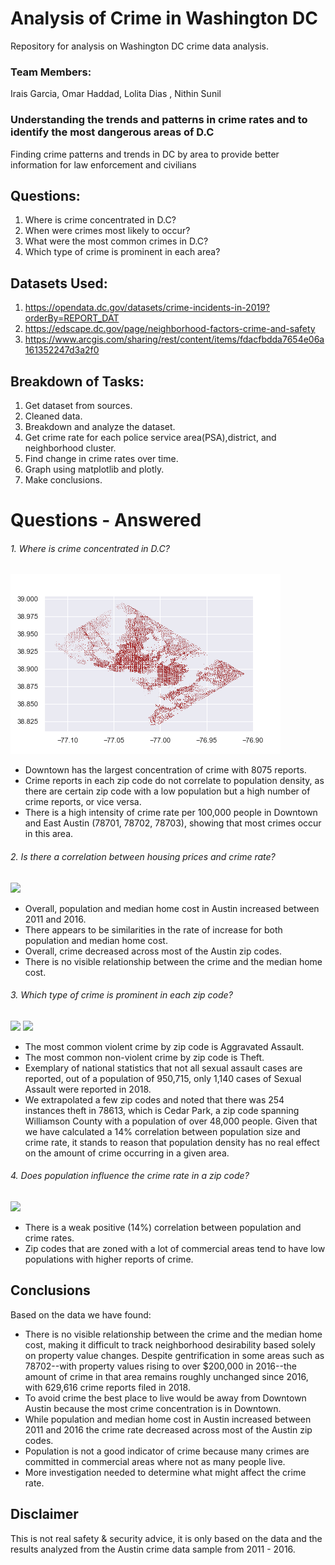 # Analysis of Crime in Washington DC
Repository for analysis on Washington DC crime data analysis.


### Team Members: 

Irais Garcia, Omar Haddad, Lolita Dias , Nithin Sunil

### Understanding the trends and patterns in crime rates and to identify the most dangerous areas of D.C
Finding crime patterns and trends in DC by area to provide better information for law enforcement and civilians

## Questions:
1. Where is crime concentrated in D.C? 
2. When were crimes most likely to occur?
3. What were the most common crimes in D.C? 
4. Which type of crime is prominent in each area? 

## Datasets Used: 
 1. https://opendata.dc.gov/datasets/crime-incidents-in-2019?orderBy=REPORT_DAT
 2. https://edscape.dc.gov/page/neighborhood-factors-crime-and-safety
 3. https://www.arcgis.com/sharing/rest/content/items/fdacfbdda7654e06a161352247d3a2f0

## Breakdown of Tasks:

1. Get dataset from sources.
2. Cleaned data.
3. Breakdown and analyze the dataset.
4. Get crime rate for each police service area(PSA),district, and neighborhood cluster.  
5. Find change in crime rates over time. 
7. Graph using matplotlib and plotly.
8. Make conclusions.


# Questions - Answered

###### 1. Where is crime concentrated in D.C? 

<img src="Images/density.png">

* Downtown has the largest concentration of crime with 8075 reports.
* Crime reports in each zip code do not correlate to population density, as there are certain zip code with a low population but a high number of crime reports, or vice versa.
* There is a high intensity of crime rate per 100,000 people in Downtown and East Austin (78701, 78702, 78703), showing that most crimes occur in this area.

###### 2. Is there a correlation between housing prices and crime rate? 

<img src="/ashley_patterson/popcrimecostpercentchangeBAR.png">

* Overall, population and median home cost in Austin increased between 2011 and 2016.
* There appears to be similarities in the rate of increase for both population and median home cost.
* Overall, crime decreased across most of the Austin zip codes.
* There is no visible relationship between the crime and the median home cost.

###### 3. Which type of crime is prominent in each zip code? 

<img src="/ashley_patterson/nonviolent_crimes.png">
<img src="/ashley_patterson/violent_crimes.png">

* The most common violent crime by zip code is Aggravated Assault.
* The most common non-violent crime by zip code is Theft.
* Exemplary of national statistics that not all sexual assault cases are reported, out of a population of 950,715, only 1,140 cases of Sexual Assault were reported in 2018.
* We extrapolated a few zip codes and noted that there was 254 instances theft in 78613, which is Cedar Park, a zip code spanning Williamson County with a population of over 48,000 people. Given that we have calculated a 14% correlation between population size and crime rate, it stands to reason that population density has no real effect on the amount of crime occurring in a given area. 

###### 4. Does population influence the crime rate in a zip code?

<img src="/robert_mcalmon/crime_rate_and_population.png">

* There is a weak positive (14%) correlation between population and crime rates. 
* Zip codes that are zoned with a lot of commercial areas tend to have low populations with higher reports of crime. 

## Conclusions

Based on the data we have found: 
* There is no visible relationship between the crime and the median home cost, making it difficult to track neighborhood desirability based solely on property value changes. Despite gentrification in some areas such as  78702--with property values rising to over $200,000 in 2016--the amount of crime in that area remains roughly unchanged since 2016, with 629,616 crime reports filed in 2018.
* To avoid crime the best place to live would be away from Downtown Austin because the most crime concentration is in Downtown.
* While population and median home cost in Austin increased between 2011 and 2016 the crime rate decreased across most of the Austin zip codes.
* Population is not a good indicator of crime because many crimes are committed in commercial areas where not as many people live. 
* More investigation needed to determine what might affect the crime rate.

## Disclaimer 
This is not real safety & security advice, it is only based on the data and the results analyzed from the Austin crime data sample from 2011 - 2016.